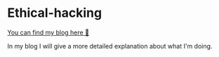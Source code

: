 # Ethical-hacking
 [You can find my blog here 🧐](https://ayoubtizniti.law.blog/)
 
In my blog I will give a more detailed explanation about what I'm doing.
